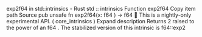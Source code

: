 exp2f64 in std::intrinsics - Rust
std
::
intrinsics
Function
exp2f64
Copy item path
Source
pub unsafe fn exp2f64(x:
f64
) ->
f64
🔬
This is a nightly-only experimental API. (
core_intrinsics
)
Expand description
Returns 2 raised to the power of an
f64
.
The stabilized version of this intrinsic is
f64::exp2